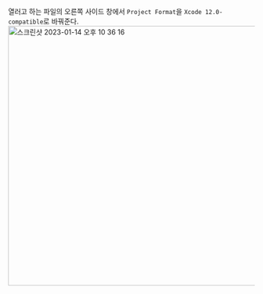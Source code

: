 열러고 하는 파일의 오른쪽 사이드 창에서 `Project Format`을 `Xcode 12.0-compatible`로 바꿔준다.
<img width="530" alt="스크린샷 2023-01-14 오후 10 36 16" src="https://user-images.githubusercontent.com/44838136/212474586-35da4183-c7a1-411f-9a28-2f76d61bbe96.png">
